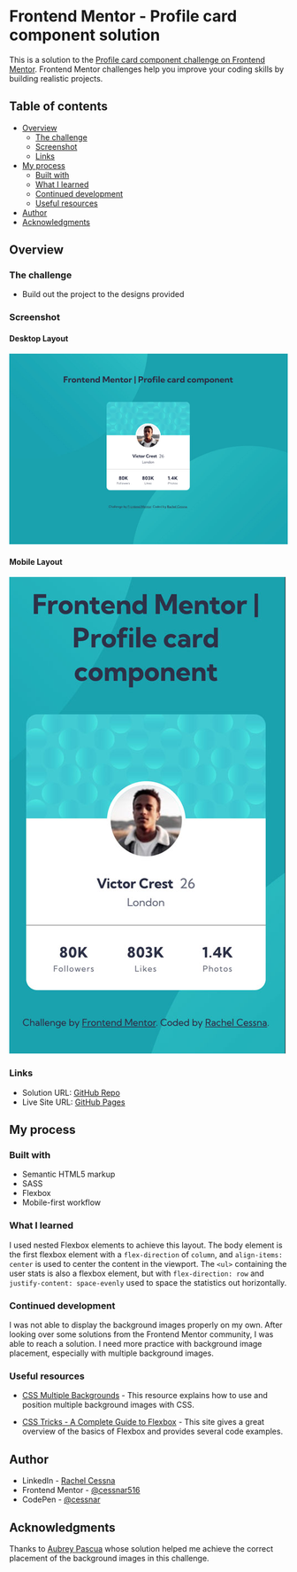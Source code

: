 # Frontend Mentor - Profile card component solution

This is a solution to the [Profile card component challenge on Frontend Mentor](https://www.frontendmentor.io/challenges/profile-card-component-cfArpWshJ). Frontend Mentor challenges help you improve your coding skills by building realistic projects. 

## Table of contents

- [Overview](#overview)
  - [The challenge](#the-challenge)
  - [Screenshot](#screenshot)
  - [Links](#links)
- [My process](#my-process)
  - [Built with](#built-with)
  - [What I learned](#what-i-learned)
  - [Continued development](#continued-development)
  - [Useful resources](#useful-resources)
- [Author](#author)
- [Acknowledgments](#acknowledgments)

## Overview

### The challenge

- Build out the project to the designs provided

### Screenshot

#### Desktop Layout

![](./images/screenshot-desktop.jpg)

#### Mobile Layout

![](./images/screenshot-mobile.jpg)

### Links

- Solution URL: [GitHub Repo](https://github.com/cessnar516/FM-profile-card-component)
- Live Site URL: [GitHub Pages](https://cessnar516.github.io/FM-profile-card-component/)

## My process

### Built with

- Semantic HTML5 markup
- SASS
- Flexbox
- Mobile-first workflow

### What I learned

I used nested Flexbox elements to achieve this layout. The body element is the first flexbox element with a `flex-direction` of `column`, and `align-items: center` is used to center the content in the viewport. The `<ul>` containing the user stats is also a flexbox element, but with `flex-direction: row` and `justify-content: space-evenly` used to space the statistics out horizontally. 

### Continued development

I was not able to display the background images properly on my own. After looking over some solutions from the Frontend Mentor community, I was able to reach a solution. I need more practice with background image placement, especially with multiple background images. 

### Useful resources

- [CSS Multiple Backgrounds](https://www.w3schools.com/css/css3_backgrounds.asp) - This resource explains how to use and position multiple background images with CSS. 

- [CSS Tricks - A Complete Guide to Flexbox](https://css-tricks.com/snippets/css/a-guide-to-flexbox/) - This site gives a great overview of the basics of Flexbox and provides several code examples. 

## Author

- LinkedIn - [Rachel Cessna](https://www.linkedin.com/in/rachelacessna/)
- Frontend Mentor - [@cessnar516](https://www.frontendmentor.io/profile/cessnar516)
- CodePen - [@cessnar](https://codepen.io/cessnar)

## Acknowledgments

Thanks to [Aubrey Pascua](https://www.frontendmentor.io/profile/obaryo) whose solution helped me achieve the correct placement of the background images in this challenge. 
